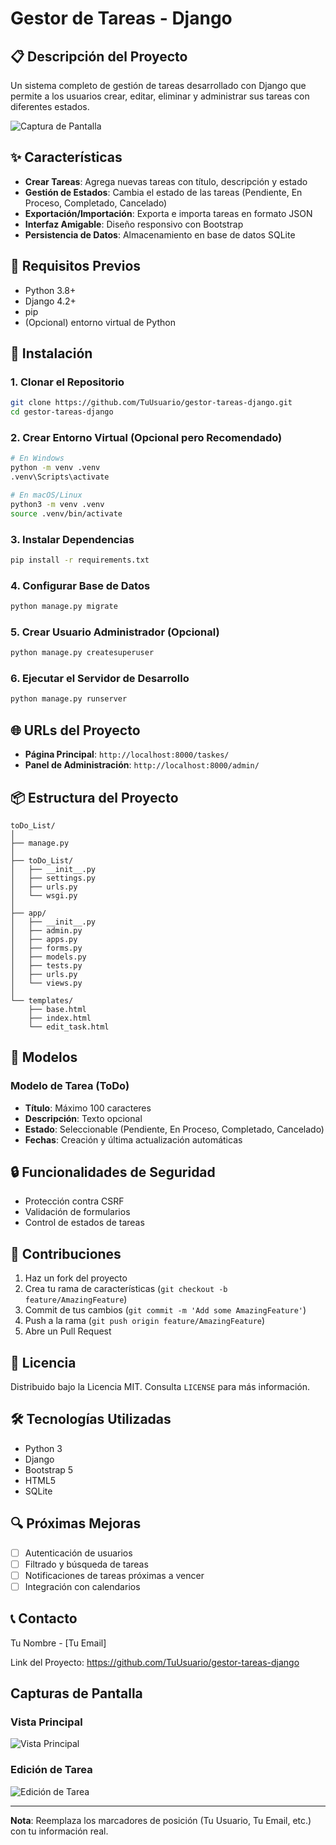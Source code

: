# Gestor de Tareas - Django 

## 📋 Descripción del Proyecto

Un sistema completo de gestión de tareas desarrollado con Django que permite a los usuarios crear, editar, eliminar y administrar sus tareas con diferentes estados.

![Captura de Pantalla](screenshot.png)

## ✨ Características

- **Crear Tareas**: Agrega nuevas tareas con título, descripción y estado
- **Gestión de Estados**: Cambia el estado de las tareas (Pendiente, En Proceso, Completado, Cancelado)
- **Exportación/Importación**: Exporta e importa tareas en formato JSON
- **Interfaz Amigable**: Diseño responsivo con Bootstrap
- **Persistencia de Datos**: Almacenamiento en base de datos SQLite

## 🚀 Requisitos Previos

- Python 3.8+
- Django 4.2+
- pip
- (Opcional) entorno virtual de Python

## 🔧 Instalación

### 1. Clonar el Repositorio

```bash
git clone https://github.com/TuUsuario/gestor-tareas-django.git
cd gestor-tareas-django
```

### 2. Crear Entorno Virtual (Opcional pero Recomendado)

```bash
# En Windows
python -m venv .venv
.venv\Scripts\activate

# En macOS/Linux
python3 -m venv .venv
source .venv/bin/activate
```

### 3. Instalar Dependencias

```bash
pip install -r requirements.txt
```

### 4. Configurar Base de Datos

```bash
python manage.py migrate
```

### 5. Crear Usuario Administrador (Opcional)

```bash
python manage.py createsuperuser
```

### 6. Ejecutar el Servidor de Desarrollo

```bash
python manage.py runserver
```

## 🌐 URLs del Proyecto

- **Página Principal**: `http://localhost:8000/taskes/`
- **Panel de Administración**: `http://localhost:8000/admin/`

## 📦 Estructura del Proyecto

```
toDo_List/
│
├── manage.py
│
├── toDo_List/
│   ├── __init__.py
│   ├── settings.py
│   ├── urls.py
│   └── wsgi.py
│
├── app/
│   ├── __init__.py
│   ├── admin.py
│   ├── apps.py
│   ├── forms.py
│   ├── models.py
│   ├── tests.py
│   ├── urls.py
│   └── views.py
│
└── templates/
    ├── base.html
    ├── index.html
    └── edit_task.html
```

## 🧩 Modelos

### Modelo de Tarea (ToDo)

- **Título**: Máximo 100 caracteres
- **Descripción**: Texto opcional
- **Estado**: Seleccionable (Pendiente, En Proceso, Completado, Cancelado)
- **Fechas**: Creación y última actualización automáticas

## 🔒 Funcionalidades de Seguridad

- Protección contra CSRF
- Validación de formularios
- Control de estados de tareas

## 🤝 Contribuciones

1. Haz un fork del proyecto
2. Crea tu rama de características (`git checkout -b feature/AmazingFeature`)
3. Commit de tus cambios (`git commit -m 'Add some AmazingFeature'`)
4. Push a la rama (`git push origin feature/AmazingFeature`)
5. Abre un Pull Request

## 📝 Licencia

Distribuido bajo la Licencia MIT. Consulta `LICENSE` para más información.

## 🛠️ Tecnologías Utilizadas

- Python 3
- Django
- Bootstrap 5
- HTML5
- SQLite

## 🔍 Próximas Mejoras

- [ ] Autenticación de usuarios
- [ ] Filtrado y búsqueda de tareas
- [ ] Notificaciones de tareas próximas a vencer
- [ ] Integración con calendarios

## 📞 Contacto

Tu Nombre - [Tu Email]

Link del Proyecto: https://github.com/TuUsuario/gestor-tareas-django

## Capturas de Pantalla

### Vista Principal
![Vista Principal](screenshot_main.png)

### Edición de Tarea
![Edición de Tarea](screenshot_edit.png)

---

**Nota**: Reemplaza los marcadores de posición (Tu Usuario, Tu Email, etc.) con tu información real.